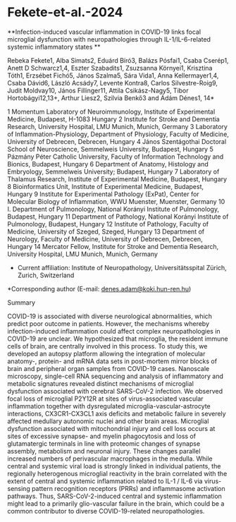 # Fekete-et-al.-2024

**Infection-induced vascular inflammation in COVID-19 links focal microglial dysfunction with neuropathologies through IL-1/IL-6-related systemic inflammatory states
 **

Rebeka Fekete1, Alba Simats2, Eduárd Bíró3, Balázs Pósfai1, Csaba Cserép1, Anett D Schwarcz1,4, Eszter Szabadits1, Zsuzsanna Környei1, Krisztina Tóth1, Erzsébet Fichó5, János Szalma5, Sára Vida1, Anna Kellermayer1,4, Csaba Dávid6, László Acsády7, Levente Kontra8, Carlos Silvestre-Roig9, Judit Moldvay10, János Fillinger11, Attila Csikász-Nagy5, Tibor Hortobágyi12,13+, Arthur Liesz2, Szilvia Benkő3 and Ádám Dénes1, 14* 


1 Momentum Laboratory of Neuroimmunology, Institute of Experimental Medicine, Budapest, H-1083 Hungary
2 Institute for Stroke and Dementia Research, University Hospital, LMU Munich, Munich, Germany
3 Laboratory of Inflammation-Physiology, Department of Physiology, Faculty of Medicine, University of Debrecen, Debrecen, Hungary
4 János Szentágothai Doctoral School of Neuroscience, Semmelweis University, Budapest, Hungary
5 Pázmány Péter Catholic University, Faculty of Information Technology and Bionics, Budapest, Hungary
6 Department of Anatomy, Histology and Embryology, Semmelweis University; Budapest, Hungary
7 Laboratory of Thalamus Research, Institute of Experimental Medicine, Budapest, Hungary
8 Bioinformatics Unit, Institute of Experimental Medicine, Budapest, Hungary
9 Institute for Experimental Pathology (ExPat), Center for Molecular Biology of Inflammation, WWU Muenster, Muenster, Germany
10 I. Department of Pulmonology, National Korányi Institute of Pulmonology, Budapest, Hungary
11 Department of Pathology, National Korányi Institute of Pulmonology, Budapest, Hungary
12 Institute of Pathology, Faculty of Medicine, University of Szeged, Szeged, Hungary
13 Department of Neurology, Faculty of Medicine, University of Debrecen, Debrecen, Hungary
14 Mercator Fellow, Institute for Stroke and Dementia Research, University Hospital, LMU Munich, Munich, Germany
+ Current affiliation: Institute of Neuropathology, Universitätsspital Zürich, Zurich, Switzerland

*Corresponding author (E-mail: denes.adam@koki.hun-ren.hu)


Summary

COVID-19 is associated with diverse neurological abnormalities, which predict poor outcome in patients. However, the mechanisms whereby infection-induced inflammation could affect complex neuropathologies in COVID-19 are unclear. We hypothesized that microglia, the resident immune cells of brain, are centrally involved in this process. To study this, we developed an autopsy platform allowing the integration of molecular anatomy-, protein- and mRNA data sets in post-mortem mirror blocks of brain and peripheral organ samples from COVID-19 cases. Nanoscale microscopy, single-cell RNA sequencing and analysis of inflammatory and metabolic signatures revealed distinct mechanisms of microglial dysfunction associated with cerebral SARS-CoV-2 infection. We observed focal loss of microglial P2Y12R at sites of virus-associated vascular inflammation together with dysregulated microglia-vascular-astrocyte interactions, CX3CR1-CX3CL1 axis deficits and metabolic failure in severely affected medullary autonomic nuclei and other brain areas. Microglial dysfunction associated with mitochondrial injury and cell loss occurs at sites of excessive synapse- and myelin phagocytosis and loss of glutamatergic terminals in line with proteomic changes of synapse assembly, metabolism and neuronal injury. These changes parallel increased numbers of perivascular macrophages in the medulla. While central and systemic viral load is strongly linked in individual patients, the regionally heterogenous microglial reactivity in the brain correlated with the extent of central and systemic inflammation related to IL-1 / IL-6 via virus-sensing pattern recognition receptors (PRRs) and inflammasome activation pathways. Thus, SARS-CoV-2-induced central and systemic inflammation might lead to a primarily glio-vascular failure in the brain, which could be a common contributor to diverse COVID-19-related neuropathologies.
